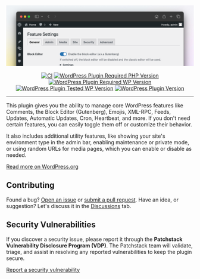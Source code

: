 ![Banner](.wporg/banner-1544x500.png)

<div align="center">

  [![CI](https://github.com/syntatis/wp-feature-flipper/actions/workflows/ci.yml/badge.svg)](https://github.com/syntatis/wp-feature-flipper/actions/workflows/ci.yml)
  [![WordPress Plugin Required PHP Version](https://img.shields.io/wordpress/plugin/required-php/syntatis-feature-flipper?label=php&color=7a86b8)](https://wordpress.org/plugins/syntatis-feature-flipper/)
  [![WordPress Plugin Required WP Version](https://img.shields.io/wordpress/plugin/wp-version/syntatis-feature-flipper?logo=wordpress&label=min&color=4f94d4)](https://wordpress.org/plugins/syntatis-feature-flipper/)
  [![WordPress Plugin Tested WP Version](https://img.shields.io/wordpress/plugin/tested/syntatis-feature-flipper?logo=wordpress&label=up-to&color=4f94d4)](https://wordpress.org/plugins/syntatis-feature-flipper/)
  [![WordPress Plugin Version](https://img.shields.io/wordpress/plugin/v/syntatis-feature-flipper?logo=wordpress&logoColor=fff&label=playground&labelColor=3858e9&color=3858e9)](https://playground.wordpress.net/?blueprint-url=https://raw.githubusercontent.com/syntatis/wp-feature-flipper/main/.wporg/blueprints/blueprint.json)

</div>

---

This plugin gives you the ability to manage core WordPress features like Comments, the Block Editor (Gutenberg), Emojis, XML-RPC, Feeds, Updates, Automatic Updates, Cron, Heartbeat, and more. If you don't need certain features, you can easily toggle them off or customize their behavior.

It also includes additional utility features, like showing your site's environment type in the admin bar, enabling maintenance or private mode, or using random URLs for media pages, which you can enable or disable as needed.

[Read more on WordPress.org](https://wordpress.org/plugins/syntatis-feature-flipper/)

## Contributing

Found a bug? [Open an issue](https://github.com/syntatis/wp-feature-flipper/issues/new) or [submit a pull request](https://github.com/syntatis/wp-feature-flipper/compare). Have an idea, or suggestion? Let's discuss it in the [Discussions](https://github.com/syntatis/wp-feature-flipper/discussions) tab.

## Security Vulnerabilities

If you discover a security issue, please report it through the **Patchstack Vulnerability Disclosure Program (VDP)**. The Patchstack team will validate, triage, and assist in resolving any reported vulnerabilities to keep the plugin secure.

[Report a security vulnerability](https://patchstack.com/database/wordpress/plugin/syntatis-feature-flipper/vdp)
